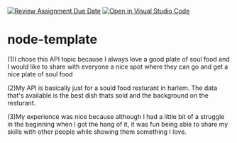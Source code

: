 [![Review Assignment Due Date](https://classroom.github.com/assets/deadline-readme-button-22041afd0340ce965d47ae6ef1cefeee28c7c493a6346c4f15d667ab976d596c.svg)](https://classroom.github.com/a/UTDHf9Ow)
[![Open in Visual Studio Code](https://classroom.github.com/assets/open-in-vscode-2e0aaae1b6195c2367325f4f02e2d04e9abb55f0b24a779b69b11b9e10269abc.svg)](https://classroom.github.com/online_ide?assignment_repo_id=17627430&assignment_repo_type=AssignmentRepo)
# node-template

(1)I chose this API topic because I always love a good plate of soul food and I would like to share with everyone a nice spot where they can go and get a nice plate of soul food

(2)My API is basically just for a sould food resturant in harlem. The data that's available is the best dish thats sold and the background on the resturant.

(3)My experience was nice because although I had a little bit of a struggle in the beginning when I got the hang of it, it was fun being able to share my skills with other people while showing them something I love.